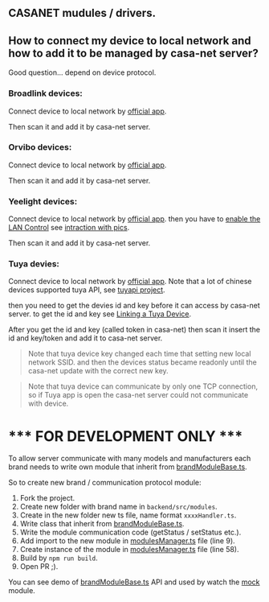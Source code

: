 ## CASANET mudules / drivers.

## How to connect my device to local network and how to add it to be managed by casa-net server?
Good question... depend on device protocol.

### Broadlink devices:
Connect device to local network by [official app](https://play.google.com/store/apps/details?id=com.broadlink.rmt).

Then scan it and add it by casa-net server.

### Orvibo devices:
Connect device to local network by [official app](https://play.google.com/store/apps/details?id=com.orvibo.irhost).

Then scan it and add it by casa-net server.

### Yeelight devices:
Connect device to local network by [official app](https://play.google.com/store/apps/details?id=com.yeelight.cherry).
then you have to [enable the LAN Control](https://www.yeelight.com/en_US/developer) 
see [intraction with pics](https://getyeti.co/posts/how-to-control-yeelight-and-your-smarthome-with-yeti). 

Then scan it and add it by casa-net server.

### Tuya devies:
Connect device to local network by [official app](https://play.google.com/store/apps/details?id=com.tuya.smart).
Note that a lot of chinese devices supported tuya API, see [tuyapi project](https://github.com/codetheweb/tuyapi).

then you need to get the devies id and key before it can access by casa-net server.
to get the id and key see [Linking a Tuya Device](https://github.com/codetheweb/tuyapi/blob/master/docs/SETUP.md).

After you get the id and key (called token in casa-net) then scan it insert the id and key/token and add it to casa-net server. 
> Note that tuya device key changed each time that setting new local network SSID. and then the devices status became readonly until the casa-net update with the correct new key. 

> Note that tuya device can communicate by only one TCP connection, so if Tuya app is open the casa-net server could not communicate with device. 





# *** FOR DEVELOPMENT ONLY ***

To allow server communicate with many models and manufacturers each brand needs to write
own module that inherit from [brandModuleBase.ts](./brandModuleBase.ts).

So to create new brand / communication protocol module:
1) Fork the project.
1) Create new folder with brand name in `backend/src/modules`.
1) Create in the new folder new ts file, name format `xxxxHandler.ts`.
1) Write class that inherit from [brandModuleBase.ts](./brandModuleBase.ts).
1) Write the module communication code (getStatus / setStatus etc.).
1) Add import to the new module in [modulesManager.ts](./modulesManager.ts) file (line 9). 
1) Create instance of the module in [modulesManager.ts](./modulesManager.ts) file (line 58).
1) Build by `npm run build`.
1) Open PR ;).

You can see demo of [brandModuleBase.ts](./brandModuleBase.ts) API and used by watch the [mock](./mock/mockHandler.ts) module.
